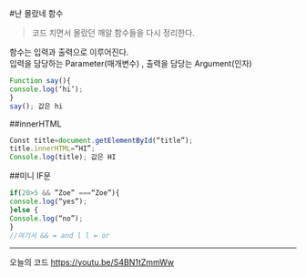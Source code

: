#난 몰랐네 함수 
>코드 치면서 몰랐던 깨알 함수들을 다시 정리한다.<br>

함수는 입력과 출력으로 이루어진다.<br>
입력을 담당하는 Parameter(매개변수) , 출력을 담당는 Argument(인자)
```javascript
Function say(){
console.log(‘hi’);
}
say(); 값은 hi
```

##innerHTML
```javascript
Const title=document.getElementById(“title”);
title.innerHTML=“HI”;
Console.log(title); 값은 HI
```

##미니 IF문
```javascript
if(20>5 && ”Zoe” ===“Zoe”){
console.log(“yes”);
}else {
Console.log(“no”);
}
//여기서 && = and l l = or
```

---
오늘의 코드
<https://youtu.be/S4BN1tZmmWw>



